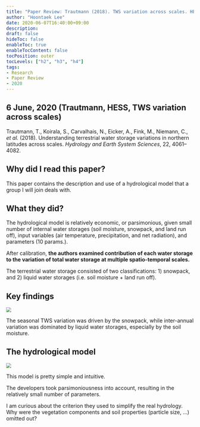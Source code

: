 ```yaml
---
title: "Paper Review: Trautmann (2018). TWS variation across scales. HESS"
author: "Hoontaek Lee"
date: 2020-06-07T16:40:00+09:00
description:
draft: false
hideToc: false
enableToc: true
enableTocContent: false
tocPosition: outer
tocLevels: ["h2", "h3", "h4"]
tags:
- Research
- Paper Review
- 2020
---
```


## 6 June, 2020 (Trautmann, HESS, TWS variation across scales)

Trautmann, T., Koirala, S., Carvalhais, N., Eicker, A., Fink, M., Niemann, C., *et al.* (2018). Understanding terrestrial water storage variations in northern latitudes across scales. *Hydrology and Earth System Sciences*, 22, 4061–4082.



## Why did I read this paper?

This paper contains the description and use of a hydrological model that a group I will join deals with.



## What they did?

The hydrological model is relatively economic, or parsimonious, given small number of internal water storages (soil moisture, snowpack, and land run off), input variables (air temperature, precipitation, and net radiation), and parameters (10 params.).

After calibration, **the authors examined contribution of each water storage to the variation of total water storage at multiple spatio-temporal scales.**

The terrestrial water storage consisted of two classifications: 1) snowpack, and 2) liquid water storages (i.e. soil moisture + land run off).



## Key findings

<img src="C:\Users\Owner\Dropbox\bloght-hugo\content\en\posts\paper_review\2018_Trautmann_fig9.jpg" style="zoom:80%;" />

The seasonal TWS variation was driven by the snowpack, while inter-annual variation was dominated by liquid water storages, especially by the soil moisture.



## The hydrological model

<img src="C:\Users\Owner\Dropbox\bloght-hugo\content\en\posts\paper_review\2018_Trautmann_fig2.jpg" style="zoom:80%;" />



This model is pretty simple and intuitive.

The developers took parsimoniousness into account, resulting in the relatively small number of parameters.

I am curious about the criterion they used to simplify the real hydrology. Why were the vegetation components and soil properties (particle size, ...) omitted out? 